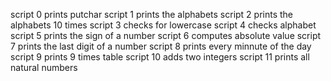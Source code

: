 script 0 prints putchar
script 1 prints the alphabets
script 2 prints the alphabets 10 times
script 3 checks for lowercase
script 4 checks alphabet
script 5 prints the sign of a number
script 6 computes absolute value
script 7 prints the last digit of a number
script 8 prints every minnute of the day
script 9 prints 9 times table
script 10 adds two integers
script 11 prints all natural numbers